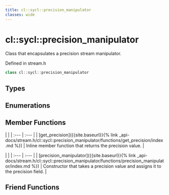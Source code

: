 ```yaml
---
title: cl::sycl::precision_manipulator
classes: wide
---
```

# cl::sycl::precision_manipulator

Class that encapsulates a precision stream manipulator. 

Defined in stream.h

```cpp
class cl::sycl::precision_manipulator
```

## Types

## Enumerations

## Member Functions

   |   |
| :--- | :--- |
| [get_precision]({{site.baseurl}}{% link _api-docs/stream.h/cl::sycl::precision_manipulator/functions/get_precision/index.md %}) | Inline member function that returns the precision value.  |

   |   |
| :--- | :--- |
| [precision_manipulator]({{site.baseurl}}{% link _api-docs/stream.h/cl::sycl::precision_manipulator/functions/precision_manipulator/index.md %}) | Constructor that takes a precision value and assigns it to the precision field.  |


## Friend Functions

